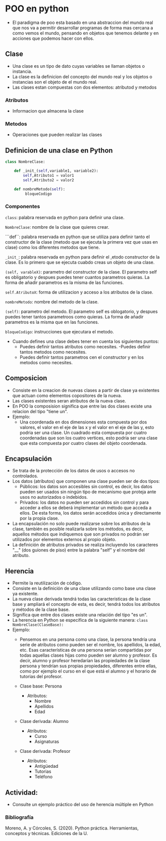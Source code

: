 # POO en python

- El paradigma de poo esta basado en una abstraccion del mundo real que nos va a permitir desarrollar programas de forma mas cercana a como vemos el mundo, pensando en objetos que tenemos delante y en acciones que podemos hacer con ellos.

## Clase

- Una clase es un tipo de dato cuyas variables se llaman objetos o instancia.
- La clase es la definicion del concepto del mundo real y los objetos o instancias son el objeto de el mundo real.
- Las clases estan compuestas con dos elementos: atributod y metodos

### Atributos 
- Informacion que almacena la clase

### Metodos

- Operaciones que pueden realizar las clases

## Definicion de una clase en Python
```Python
class NombreClase: 

    def _init_(self,variable1, variable2):
        self,Atributo1 = valor1
        self,Atributo2 = valor2

    def nombreMetodo(self):
         bloqueCodigo
```
### Componentes

```class```: palabra reservada en python para definir una clase.

```NombreClase```: nombre de la clase que quieres crear.

```def``: palabra reservada en python que se utiliza para definir tanto el constructor de la clase (metodo que se ejecuta la primera vez que usas en clase) como los diferentes metodos que tiene.

```_init_```: palabra reservada en python para definir el ,etodo constructor de la clase. Es lo primero que se ejecuta cuabdo creas un objeto de una clase. 

```(self, varableX)```: parametro del constructor de la clase. El parametro self es obligatorio y despues puedes tener cuantos parametros quieras. La forma de añadir parametros es la misma de las funciones.

```self.AtributoX```: forma de utilizacion y acceso a los atributos de la clase.

```nombreMetodo```: nombre del metodo de la clase.

```(self)```: parametro del metodo. El parametro self es oblogatorio, y despues puedes tener tantos parametroos como quieras. La forma de añadir parametros es la misma que en las funciones.

```bloqueCodigo```: instrucciones que ejecutara el metodo.

- Cuando defines una clase debes tener en cuenta los siguientes puntos:
    - Puedes definir tantos atributos como necesites.
    -Puedes definir tantos metodos como necesites.
    - Puedes definir tantos parametros cen el constructor y en los metodos como necesites.

## Composicion
- Consiste en la creacion de nuevas clases a partir de clase ya existentes que actuan como elementos copositores de la nueva.
- Las clases existentes seran atributos de la nueva clase.
- En POO la composision significa que entre las dos clases existe una relacion del tipo "tiene un".
- Ejemplo:
    - Una coordenada en dos dimensiones esta compuesta por dos valores, el valor en el eje de las x y el valor en el eje de las y, esto podria ser una clase. Un cuadrado esta compuesta por cuatro coordenadas que son los cuatro vertices, esto podria ser una clase que esta compuesta por cuatro clases del objeto coordenada.

## Encapsulación
- Se trata de la protección de los datos de usos o accesos no controlados.
- Los datos (atributos) que componen una clase pueden ser de dos tipos:
    - Públicos:  los datos son accesibles sin control, es decir, los datos pueden ser usados sin ningún tipo de mecanismo que proteja ante usos no autorizados o indebidos.
    - Privados: los datos no pueden ser accedidos sin control y para acceder a ellos se deberá implementar un método que acceda a ellos.  De esta forma, los datos serán accedidos única y directamente por la propia clase.
- La encapsulación no solo puede realizarse sobre los atributos de la clase, también es posible realizarla sobre los métodos, es decir, aquellos métodos que indiquemos que son privados no podrán ser utilizados por elementos externos al propio objeto.
- La definición de atributos privados se realiza incluyendo los caracteres "__" (dos guiones de piso) entre la palabra "self" y el nombre del atributo.

## Herencia
- Permite la reutilización de código.
- Consiste en la definición de una clase utilizando como base una clase ya existente.
- La nueva clase derivada tendrá todas las caracteristicas de la clase base y ampliará el concepto de esta, es decir, tendrá todos los atributos y métodos de la clase base.
- Significa que entre dos clases existe una relación del tipo "es un".
- La herencia en Python se especifica de la siguiente manera: ```class NombreClase(ClaseBase):```
- Ejemplo:
    - Pensemos en una persona como una clase, la persona tendría una serie de atributos como pueden ser el nombre, los apellidos, la edad, etc.  Esas características de una persona serían compartidas por todas aquellas clases hijas como pueden ser alumno y profesor.  Es decir, alumno y profesor heredarían las propiedades de la clase persona y tendrían sus propias propiedades, diferentes entre ellas, como por ejemplo el curso en el que está el alumno y el horario de tutorias del profesor.

    - Clase base: Persona
        - Atributos:
            - Nombre
            - Apellidos
            - Edad

    - Clase derivada: Alumno
        - Atributos:
            - Curso
            - Asignaturas
    
    - Clase derivada: Profesor
        - Atributos:
            - Antigüedad
            - Tutorias
            - Teléfono

## Actividad:
- Consulte un ejemplo práctico del uso de herencia múltiple en Python

### Bibliografía
Moreno, A. y Córcoles, S.  (2020).  Python práctica.  Herramientas, conceptos y técnicas.  Ediciones de la U.